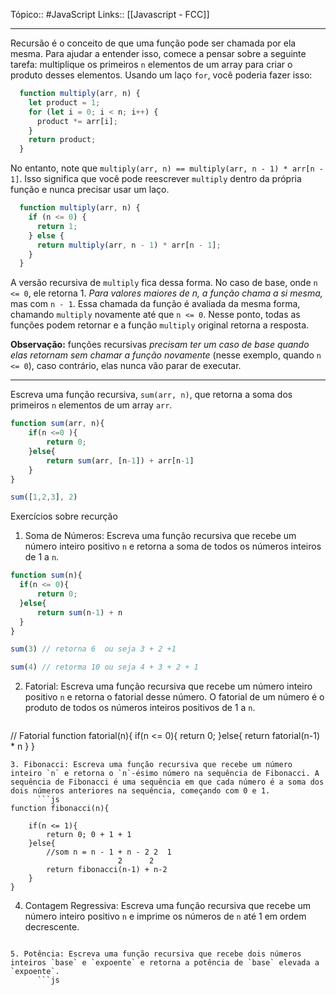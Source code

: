Tópico:: #JavaScript 
Links:: [[Javascript - FCC]]

---
Recursão é o conceito de que uma função pode ser chamada por ela mesma. Para ajudar a entender isso, comece a pensar sobre a seguinte tarefa: multiplique os primeiros `n` elementos de um array para criar o produto desses elementos. Usando um laço `for`, você poderia fazer isso:

```js
  function multiply(arr, n) {
    let product = 1;
    for (let i = 0; i < n; i++) {
      product *= arr[i];
    }
    return product;
  }
```

No entanto, note que `multiply(arr, n) == multiply(arr, n - 1) * arr[n - 1]`. Isso significa que você pode reescrever `multiply` dentro da própria função e nunca precisar usar um laço.

```js
  function multiply(arr, n) {
    if (n <= 0) {
      return 1;
    } else {
      return multiply(arr, n - 1) * arr[n - 1];
    }
  }
```

A versão recursiva de `multiply` fica dessa forma. No caso de base, onde `n <= 0`, ele retorna 1. *Para valores maiores de n, a função chama a si mesma,* mas com `n - 1`. Essa chamada da função é avaliada da mesma forma, chamando `multiply` novamente até que `n <= 0`. Nesse ponto, todas as funções podem retornar e a função `multiply` original retorna a resposta.

**Observação:** funções recursivas *precisam ter um caso de base quando elas retornam sem chamar a função novamente* (nesse exemplo, quando `n <= 0`), caso contrário, elas nunca vão parar de executar.

---

Escreva uma função recursiva, `sum(arr, n)`, que retorna a soma dos primeiros `n` elementos de um array `arr`.

```js
function sum(arr, n){
	if(n <=0 ){
		return 0;
	}else{
		return sum(arr, [n-1]) + arr[n-1]
	}
}

sum([1,2,3], 2)
```

Exercícios sobre recurção

1. Soma de Números: Escreva uma função recursiva que recebe um número inteiro positivo `n` e retorna a soma de todos os números inteiros de 1 a `n`.

  ```js
function sum(n){
	if(n <= 0){
		return 0;
	}else{
		return sum(n-1) + n
	}
}

sum(3) // retorna 6  ou seja 3 + 2 +1

sum(4) // retorma 10 ou seja 4 + 3 + 2 + 1
```
2. Fatorial: Escreva uma função recursiva que recebe um número inteiro positivo `n` e retorna o fatorial desse número. O fatorial de um número é o produto de todos os números inteiros positivos de 1 a `n`.
      ```js
// Fatorial
function fatorial(n){
	if(n <= 0){
		return 0;
	}else{
		return fatorial(n-1) * n
	}
}
```
3. Fibonacci: Escreva uma função recursiva que recebe um número inteiro `n` e retorna o `n`-ésimo número na sequência de Fibonacci. A sequência de Fibonacci é uma sequência em que cada número é a soma dos dois números anteriores na sequência, começando com 0 e 1.
      ```js
function fibonacci(n){

	if(n <= 1){
		return 0; 0 + 1 + 1
	}else{ 
		//som n = n - 1 + n - 2 2  1
						2      2  
		return fibonacci(n-1) + n-2  
	}
}
```
4. Contagem Regressiva: Escreva uma função recursiva que recebe um número inteiro positivo `n` e imprime os números de `n` até 1 em ordem decrescente.
      ```js

```
5. Potência: Escreva uma função recursiva que recebe dois números inteiros `base` e `expoente` e retorna a potência de `base` elevada a `expoente`.
	  ```js

```
